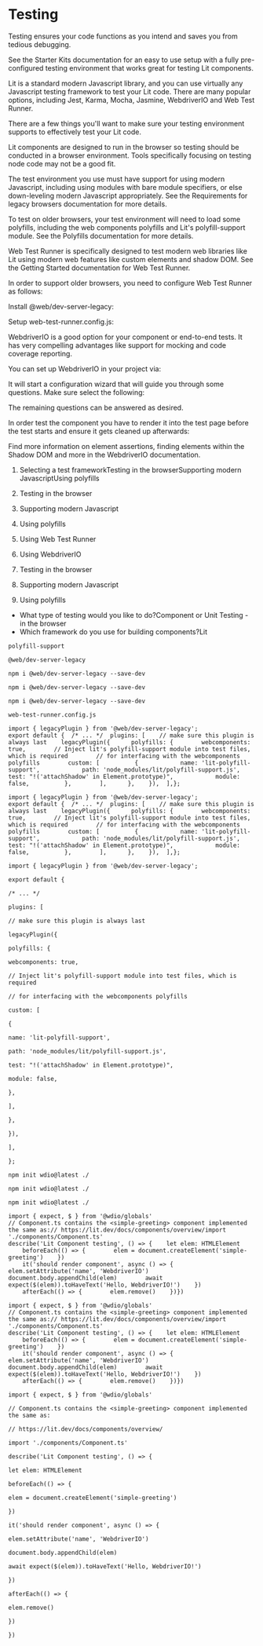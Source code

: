 # Testing

Testing ensures your code functions as you intend and saves you from tedious debugging.

See the Starter Kits documentation for an easy to use setup with a fully pre-configured testing environment that works great for testing Lit components.

Lit is a standard modern Javascript library, and you can use virtually any Javascript testing framework to test your Lit code. There are many popular options, including Jest, Karma, Mocha, Jasmine, WebdriverIO and Web Test Runner.

There are a few things you'll want to make sure your testing environment supports to effectively test your Lit code.

Lit components are designed to run in the browser so testing should be conducted in a browser environment. Tools specifically focusing on testing node code may not be a good fit.

The test environment you use must have support for using modern Javascript, including using modules with bare module specifiers, or else down-leveling modern Javascript appropriately. See the Requirements for legacy browsers documentation for more details.

To test on older browsers, your test environment will need to load some polyfills, including the web components polyfills and Lit's polyfill-support module. See the Polyfills documentation for more details.

Web Test Runner is specifically designed to test modern web libraries like Lit using modern web features like custom elements and shadow DOM. See the Getting Started documentation for Web Test Runner.

In order to support older browsers, you need to configure Web Test Runner as follows:

Install @web/dev-server-legacy:

Setup web-test-runner.config.js:

WebdriverIO is a good option for your component or end-to-end tests. It has very compelling advantages like support for mocking and code coverage reporting.

You can set up WebdriverIO in your project via:

It will start a configuration wizard that will guide you through some questions. Make sure select the following:

The remaining questions can be answered as desired.

In order test the component you have to render it into the test page before the test starts and ensure it gets cleaned up afterwards:

Find more information on element assertions, finding elements within the Shadow DOM and more in the WebdriverIO documentation.


1. Selecting a test frameworkTesting in the browserSupporting modern JavascriptUsing polyfills
2. Testing in the browser
3. Supporting modern Javascript
4. Using polyfills
5. Using Web Test Runner
6. Using WebdriverIO


1. Testing in the browser
2. Supporting modern Javascript
3. Using polyfills


* What type of testing would you like to do?Component or Unit Testing - in the browser
* Which framework do you use for building components?Lit

```
polyfill-support
```

```
@web/dev-server-legacy
```

```
npm i @web/dev-server-legacy --save-dev
```

```
npm i @web/dev-server-legacy --save-dev
```

```
npm i @web/dev-server-legacy --save-dev
```

```
web-test-runner.config.js
```

```
import { legacyPlugin } from '@web/dev-server-legacy';
export default {  /* ... */  plugins: [    // make sure this plugin is always last    legacyPlugin({      polyfills: {        webcomponents: true,        // Inject lit's polyfill-support module into test files, which is required        // for interfacing with the webcomponents polyfills        custom: [          {            name: 'lit-polyfill-support',            path: 'node_modules/lit/polyfill-support.js',            test: "!('attachShadow' in Element.prototype)",            module: false,          },        ],      },    }),  ],};
```

```
import { legacyPlugin } from '@web/dev-server-legacy';
export default {  /* ... */  plugins: [    // make sure this plugin is always last    legacyPlugin({      polyfills: {        webcomponents: true,        // Inject lit's polyfill-support module into test files, which is required        // for interfacing with the webcomponents polyfills        custom: [          {            name: 'lit-polyfill-support',            path: 'node_modules/lit/polyfill-support.js',            test: "!('attachShadow' in Element.prototype)",            module: false,          },        ],      },    }),  ],};
```

```
import { legacyPlugin } from '@web/dev-server-legacy';
```

```
export default {
```

```
/* ... */
```

```
plugins: [
```

```
// make sure this plugin is always last
```

```
legacyPlugin({
```

```
polyfills: {
```

```
webcomponents: true,
```

```
// Inject lit's polyfill-support module into test files, which is required
```

```
// for interfacing with the webcomponents polyfills
```

```
custom: [
```

```
{
```

```
name: 'lit-polyfill-support',
```

```
path: 'node_modules/lit/polyfill-support.js',
```

```
test: "!('attachShadow' in Element.prototype)",
```

```
module: false,
```

```
},
```

```
],
```

```
},
```

```
}),
```

```
],
```

```
};
```

```
npm init wdio@latest ./
```

```
npm init wdio@latest ./
```

```
npm init wdio@latest ./
```

```
import { expect, $ } from '@wdio/globals'
// Component.ts contains the <simple-greeting> component implemented the same as:// https://lit.dev/docs/components/overview/import './components/Component.ts'
describe('Lit Component testing', () => {    let elem: HTMLElement
    beforeEach(() => {        elem = document.createElement('simple-greeting')    })
    it('should render component', async () => {        elem.setAttribute('name', 'WebdriverIO')        document.body.appendChild(elem)        await expect($(elem)).toHaveText('Hello, WebdriverIO!')    })
    afterEach(() => {        elem.remove()    })})
```

```
import { expect, $ } from '@wdio/globals'
// Component.ts contains the <simple-greeting> component implemented the same as:// https://lit.dev/docs/components/overview/import './components/Component.ts'
describe('Lit Component testing', () => {    let elem: HTMLElement
    beforeEach(() => {        elem = document.createElement('simple-greeting')    })
    it('should render component', async () => {        elem.setAttribute('name', 'WebdriverIO')        document.body.appendChild(elem)        await expect($(elem)).toHaveText('Hello, WebdriverIO!')    })
    afterEach(() => {        elem.remove()    })})
```

```
import { expect, $ } from '@wdio/globals'
```

```
// Component.ts contains the <simple-greeting> component implemented the same as:
```

```
// https://lit.dev/docs/components/overview/
```

```
import './components/Component.ts'
```

```
describe('Lit Component testing', () => {
```

```
let elem: HTMLElement
```

```
beforeEach(() => {
```

```
elem = document.createElement('simple-greeting')
```

```
})
```

```
it('should render component', async () => {
```

```
elem.setAttribute('name', 'WebdriverIO')
```

```
document.body.appendChild(elem)
```

```
await expect($(elem)).toHaveText('Hello, WebdriverIO!')
```

```
})
```

```
afterEach(() => {
```

```
elem.remove()
```

```
})
```

```
})
```

